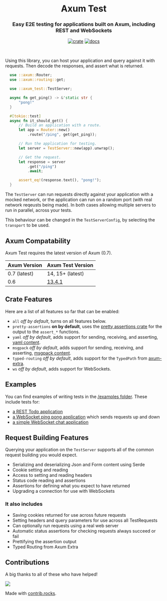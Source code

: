 <div align="center">
  <h1>
    Axum Test
  </h1>

  <h3>
    Easy E2E testing for applications built on Axum, including REST and WebSockets
  </h3>

  [![crate](https://img.shields.io/crates/v/axum-test.svg)](https://crates.io/crates/axum-test)
  [![docs](https://docs.rs/axum-test/badge.svg)](https://docs.rs/axum-test)

  <br/>
</div>

Using this library, you can host your application and query against it with requests.
Then decode the responses, and assert what is returned.

```rust
  use ::axum::Router;
  use ::axum::routing::get;

  use ::axum_test::TestServer;

  async fn get_ping() -> &'static str {
      "pong!"
  }

  #[tokio::test]
  async fn it_should_get() {
      // Build an application with a route.
      let app = Router::new()
          .route("/ping", get(get_ping));

      // Run the application for testing.
      let server = TestServer::new(app).unwrap();

      // Get the request.
      let response = server
          .get("/ping")
          .await;

      assert_eq!(response.text(), "pong!");
  }
```

The `TestServer` can run requests directly against your application with a mocked network,
or the application can run on a random port (with real network reqeusts being made).
In both cases allowing multiple servers to run in parallel, across your tests.

This behaviour can be changed in the `TestServerConfig`, by selecting the `transport` to be used.

## Axum Compatability

Axum Test requires the latest version of Axum (0.7).

| Axum Version | Axum Test Version |
|--------------|-------------------|
| 0.7 (latest) | 14, 15+ (latest)  |
| 0.6          | [13.4.1](https://crates.io/crates/axum-test/13.4.1)            |

## Crate Features

Here are a list of all features so far that can be enabled:

 * `all` _off by default_, turns on all features below.
 * `pretty-assertions` **on by default**, uses the [pretty assertions crate](https://crates.io/crates/pretty_assertions) for the output to the `assert_*` functions.
 * `yaml` _off by default_, adds support for sending, receiving, and asserting, [yaml content](https://yaml.org/).
 * `msgpack` _off by default_, adds support for sending, receiving, and asserting, [msgpack content](https://msgpack.org/index.html).
 * `typed-routing` _off by default_, adds support for the `TypedPath` from [axum-extra](https://crates.io/crates/axum-extra).
 * `ws` _off by default_, adds support for WebSockets.

## Examples

You can find examples of writing tests in the [/examples folder](/examples/).
These include tests for:

 * [a REST Todo application](/examples/example-todo)
 * [a WebSocket ping pong application](/examples/example-websocket-ping-pong) which sends requests up and down
 * [a simple WebSocket chat application](/examples/example-websocket-chat)

## Request Building Features

Querying your application on the `TestServer` supports all of the common request building you would expect.

 - Serializing and deserializing Json and Form content using Serde
 - Cookie setting and reading
 - Access to setting and reading headers
 - Status code reading and assertions
 - Assertions for defining what you expect to have returned
 - Upgrading a connection for use with WebSockets

### It also includes

 - Saving cookies returned for use across future requests
 - Setting headers and query parameters for use across all TestRequests
 - Can optionally run requests using a real web server
 - Automatic status assertions for checking requests always succeed or fail
 - Prettifying the assertion output
 - Typed Routing from Axum Extra

## Contributions

A big thanks to all of these who have helped!

<a href="https://github.com/josephlenton/axum-test/graphs/contributors">
  <img src="https://contrib.rocks/image?repo=josephlenton/axum-test" />
</a>

Made with [contrib.rocks](https://contrib.rocks).
